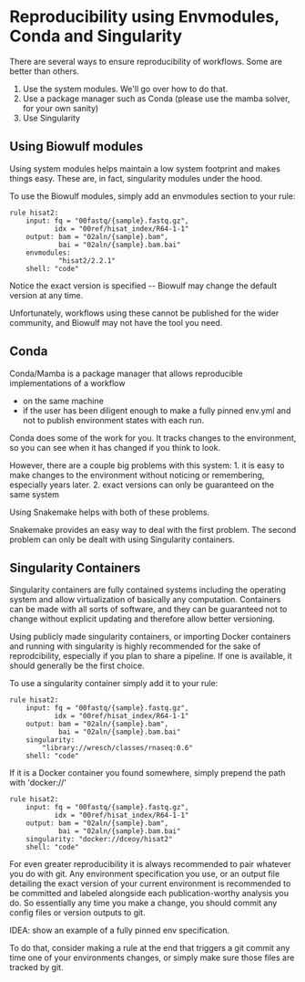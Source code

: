 # Reproducibility using Envmodules, Conda and Singularity

There are several ways to ensure reproducibility of workflows. Some are better than others.
1. Use the system modules. We'll go over how to do that.
2. Use a package manager such as Conda (please use the mamba solver, for your own sanity)
3. Use Singularity

## Using Biowulf modules
Using system modules helps maintain a low system footprint and makes things easy.
These are, in fact, singularity modules under the hood.

To use the Biowulf modules, simply add an envmodules section to your rule:
```
rule hisat2:
    input: fq = "00fastq/{sample}.fastq.gz",
           idx = "00ref/hisat_index/R64-1-1"
    output: bam = "02aln/{sample}.bam",
            bai = "02aln/{sample}.bam.bai"
    envmodules:
            "hisat2/2.2.1"
    shell: "code"
```
Notice the exact version is specified -- Biowulf may change the default version at any time.

Unfortunately, workflows using these cannot be published for the wider community, and Biowulf may not have the tool
you need.

## Conda

Conda/Mamba is a package manager that allows reproducible implementations of a workflow
  - on the same machine
  - if the user has been diligent enough to make a fully pinned env.yml and not to 
     publish environment states with each run. 

Conda does some of the work for you. It tracks changes to the environment, so you can see when it has changed if you think to look.

However, there are a couple big problems with this system:
    1. it is easy to make changes to the environment without noticing or remembering, especially years later.
    2. exact versions can only be guaranteed on the same system

Using Snakemake helps with both of these problems. 

Snakemake provides an easy way to deal with the first problem. 
The second problem can only be dealt with using Singularity containers.

## Singularity Containers

Singularity containers are fully contained systems including the operating system and allow 
virtualization of basically any computation. Containers can be made with all sorts of software,
and they can be guaranteed not to change without explicit updating and therefore allow better versioning.

Using publicly made singularity containers, or importing Docker containers and running with singularity
is highly recommended for the sake of reprodcibility, especially if you plan to share a pipeline. If one
is available, it should generally be the first choice.

To use a singularity container simply add it to your rule:
```
rule hisat2:
    input: fq = "00fastq/{sample}.fastq.gz",
           idx = "00ref/hisat_index/R64-1-1"
    output: bam = "02aln/{sample}.bam",
            bai = "02aln/{sample}.bam.bai"
    singularity:
        "library://wresch/classes/rnaseq:0.6"
    shell: "code"
```

If it is a Docker container you found somewhere, simply prepend the path with 'docker://'
```
rule hisat2:
    input: fq = "00fastq/{sample}.fastq.gz",
           idx = "00ref/hisat_index/R64-1-1"
    output: bam = "02aln/{sample}.bam",
            bai = "02aln/{sample}.bam.bai"
    singularity: "docker://dceoy/hisat2"
    shell: "code"
```

For even greater reproducibility it is always recommended to pair whatever you do with git.
Any environment specification you use, or an output file detailing the exact version of your current 
environment is recommended to be committed and labeled alongside each publication-worthy analysis you
do. So essentially any time you make a change, you should commit any config files or version outputs to git.

IDEA: show an example of a fully pinned env specification.

To do that, consider making a rule at the end that triggers a git commit any time one of your environments changes,
or simply make sure those files are tracked by git.







